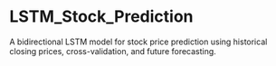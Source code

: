 # LSTM_Stock_Prediction
A bidirectional LSTM model for stock price prediction using historical closing prices, cross-validation, and future forecasting.
